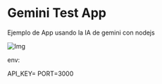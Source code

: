 # Gemini Test App

Ejemplo de App usando la IA de gemini con nodejs

![Img](./test.png)

env:

API_KEY=<API GOOGLE AI>
PORT=3000
